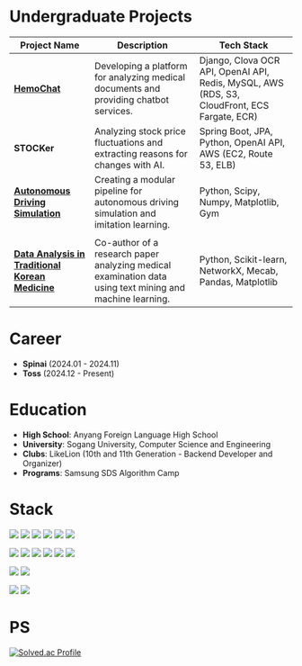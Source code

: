 # Undergraduate Projects
| Project Name       | Description                                                                                  | Tech Stack                          |
|--------------------|----------------------------------------------------------------------------------------------|-------------------------------------|
| **[HemoChat](https://www.hemochat.net/)**       | Developing a platform for analyzing medical documents and providing chatbot services.                  | Django, Clova OCR API, OpenAI API, Redis, MySQL, AWS (RDS, S3, CloudFront, ECS Fargate, ECR) |
| **STOCKer**        | Analyzing stock price fluctuations and extracting reasons for changes with AI.              | Spring Boot, JPA, Python, OpenAI API, AWS (EC2, Route 53, ELB)          |
| **[Autonomous Driving Simulation](https://hds98.notion.site/Autonomous-Driving-65202a49e74c4d2fb75a58372d3763ff)** | Creating a modular pipeline for autonomous driving simulation and imitation learning.            | Python, Scipy, Numpy, Matplotlib, Gym                                   
                                  |
| **[Data Analysis in Traditional Korean Medicine](https://file.notion.so/f/f/ec7305ad-8150-41e1-be5f-d33567c5cb1a/ef71d952-02be-4bb4-93ca-efd74572faef/%EB%85%BC%EB%AC%B8_pdf.pdf?table=block&id=125c5c43-9f41-4a6e-b64d-de54cace5300&spaceId=ec7305ad-8150-41e1-be5f-d33567c5cb1a&expirationTimestamp=1732730400000&signature=sk3PzyP8PKMQFDGjdc0DK8YFPXGlt2GzYczMgi3a2Lk&downloadName=%EC%9E%90%EC%97%B0%EC%96%B4+%EC%B2%98%EB%A6%AC%EC%97%90+%EA%B8%B0%EB%B0%98%ED%95%9C+%EC%82%AC%EC%83%81%EC%B2%B4%EC%A7%88+%EC%B9%98%ED%97%98%EB%A1%80%EC%9D%98+%ED%85%8D%EC%8A%A4%ED%8A%B8+%EB%A7%88%EC%9D%B4%EB%8B%9D+%EB%B6%84%EC%84%9D%EA%B3%BC%0A%EC%B2%B4%EC%A7%88+%EC%A7%84%EB%8B%A8%EC%9D%84+%EC%9C%84%ED%95%9C+%EB%A8%B8%EC%8B%A0%EB%9F%AC%EB%8B%9D+%EB%AA%A8%EB%8D%B8+%EC%84%A0%EC%A0%95.pdf)** | Co-author of a research paper analyzing medical examination data using text mining and machine learning. | Python, Scikit-learn, NetworkX, Mecab, Pandas, Matplotlib               |


# Career
- **Spinai** (2024.01 - 2024.11)  
- **Toss** (2024.12 - Present)

# Education
- **High School**: Anyang Foreign Language High School
- **University**: Sogang University, Computer Science and Engineering
- **Clubs**: LikeLion (10th and 11th Generation - Backend Developer and Organizer)
- **Programs**: Samsung SDS Algorithm Camp

# Stack
<p>
  <img src="https://img.shields.io/badge/Python-3776AB?style=for-the-badge&logo=Python&logoColor=yellow">
  <img src="https://img.shields.io/badge/Django-092E20?style=for-the-badge&logo=Django&logoColor=white">
  <img src="https://img.shields.io/badge/Java-6DB33F?style=for-the-badge&logo=Java&logoColor=white">
  <img src="https://img.shields.io/badge/Spring-6DB33F?style=for-the-badge&logo=Spring&logoColor=white">
  <img src="https://img.shields.io/badge/SpringBoot-6DB33F?style=for-the-badge&logo=SpringBoot&logoColor=white">
  <img src="https://img.shields.io/badge/JPA-007ACC?style=for-the-badge&logo=Hibernate&logoColor=white">
</p>
<p>
  <img src="https://img.shields.io/badge/Amazon S3-569A31?style=for-the-badge&logo=amazons3&logoColor=white">
  <img src="https://img.shields.io/badge/Amazon RDS-527FFF?style=for-the-badge&logo=amazonrds&logoColor=white">
  <img src="https://img.shields.io/badge/ECR-FF9900?style=for-the-badge&logo=Amazon ECR&logoColor=white">
  <img src="https://img.shields.io/badge/ECS Fargate-FF9900?style=for-the-badge&logo=Amazon ECS&logoColor=white">
  <img src="https://img.shields.io/badge/CloudFront-232F3E?style=for-the-badge&logo=Amazon CloudFront&logoColor=white">
  <img src="https://img.shields.io/badge/Docker-2496ED?style=for-the-badge&logo=Docker&logoColor=white">
</p>
<p>
  <img src="https://img.shields.io/badge/MySQL-4479A1?style=for-the-badge&logo=mysql&logoColor=white">
  <img src="https://img.shields.io/badge/Redis-DC382D?style=for-the-badge&logo=redis&logoColor=white">
</p>
<p>
  <img src="https://img.shields.io/badge/C++-00599C?style=for-the-badge&logo=cplusplus&logoColor=white">
  <img src="https://img.shields.io/badge/C-A8B9CC?style=for-the-badge&logo=c&logoColor=white">
</p>

# PS
[![Solved.ac Profile](http://mazassumnida.wtf/api/v2/generate_badge?boj=brighteast98)](https://solved.ac/brighteast98/)
